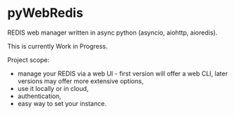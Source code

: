 # pyWebRedis
REDIS web manager written in async python (asyncio, aiohttp, aioredis).

This is currently Work in Progress.

Project scope:

- manage your REDIS via a web UI - first version will offer a web CLI, later versions may offer more extensive options,
- use it locally or in cloud,
- authentication,
- easy way to set your instance.

